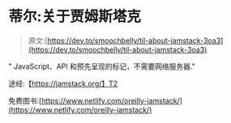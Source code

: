 # 蒂尔:关于贾姆斯塔克

> 原文:[https://dev.to/smoochbelly/til-about-jamstack-3oa3](https://dev.to/smoochbelly/til-about-jamstack-3oa3)

" JavaScript、API 和预先呈现的标记，不需要网络服务器."

途经:【https://jamstack.org/】T2

免费图书:[https://www.netlify.com/oreilly-jamstack/](https://www.netlify.com/oreilly-jamstack/)